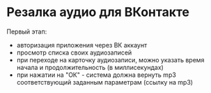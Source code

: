 Резалка аудио для ВКонтакте
===========================

Первый этап:

* авторизация приложения через ВК аккаунт
* просмотр списка своих аудиозаписей
* при переходе на карточку аудиозаписи, 
можно указать время начала и продолжительность (в миллисекундах)
* при нажатии на "ОК" - система должна вернуть mp3 
соответствующий заданным параметрам (ссылку на mp3)
